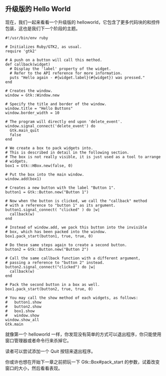 ## 升级版的 Hello World

现在，我们一起来看看一个升级版的 helloworld，它包含了更多代码块的和控件包装，这也是我们下一个阶段的主题。

	#!/usr/bin/env ruby
	
	# Initializes Ruby/GTK2, as usual.
	require 'gtk2'
	
	# A push on a button will call this method.
	def callback(widget)
	  # Display the 'label' property of the widget.
	  # Refer to the API reference for more information.
	  puts "Hello again - #{widget.label}(#{widget}) was pressed."
	end
	
	# Creates the window.
	window = Gtk::Window.new
	
	# Specify the title and border of the window.
	window.title = "Hello Buttons"
	window.border_width = 10
	
	# The program will directly end upon 'delete_event'.
	window.signal_connect('delete_event') do
	  Gtk.main_quit
	  false
	end
	
	# We create a box to pack widgets into.  
	# This is described in detail in the following section.
	# The box is not really visible, it is just used as a tool to arrange 
	# widgets.
	box1 = Gtk::HBox.new(false, 0)
	
	# Put the box into the main window.
	window.add(box1)
	
	# Creates a new button with the label "Button 1".
	button1 = Gtk::Button.new("Button 1")
	
	# Now when the button is clicked, we call the "callback" method
	# with a reference to "button 1" as its argument.
	button1.signal_connect( "clicked" ) do |w|
	  callback(w)
	end
	
	# Instead of window.add, we pack this button into the invisible
	# box, which has been packed into the window.
	box1.pack_start(button1, true, true, 0)
	
	# Do these same steps again to create a second button.
	button2 = Gtk::Button.new("Button 2")
	
	# Call the same callback function with a different argument,
	# passing a reference to "button 2" instead.
	button2.signal_connect("clicked") do |w|
	  callback(w)
	end
	
	# Pack the second button in a box as well.
	box1.pack_start(button2, true, true, 0)
	
	# You may call the show method of each widgets, as follows:
	#   button1.show
	#   button2.show
	#   box1.show
	#   window.show 
	window.show_all
	Gtk.main

就像第一个 helloworld 一样，你发现没有简单的方式可以退出程序，你只能使用窗口管理器或者命令行来杀掉它。

读者可以尝试添加一个 Quit 按钮来退出程序。

你或许也想在开始下一章之前把玩一下 Gtk::Box#pack_start 的参数，试着改变窗口的大小，然后看看表现。